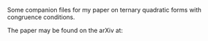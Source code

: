 Some companion files for my paper on ternary quadratic forms with congruence conditions.

The paper may be found on the arXiv at: 